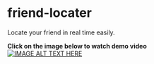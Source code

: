 # friend-locater
Locate your friend in real time easily.

<b>Click on the image below to watch demo video </b><br>
[![IMAGE ALT TEXT HERE](https://img.youtube.com/vi/r4ABO2mESOM/0.jpg)](https://www.youtube.com/watch?v=r4ABO2mESOM)
